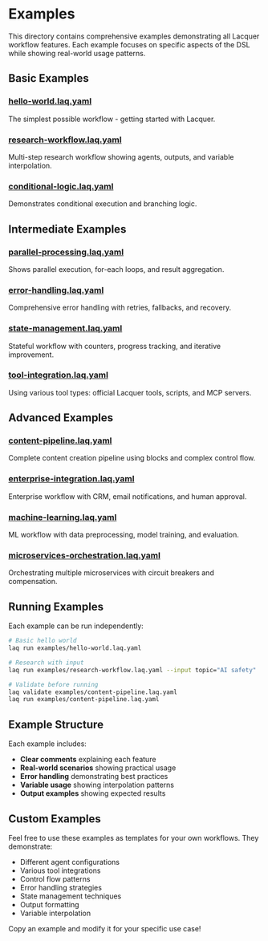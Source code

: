 # Examples

This directory contains comprehensive examples demonstrating all Lacquer workflow features. Each example focuses on specific aspects of the DSL while showing real-world usage patterns.

## Basic Examples

### [hello-world.laq.yaml](./hello-world.laq.yaml)
The simplest possible workflow - getting started with Lacquer.

### [research-workflow.laq.yaml](./research-workflow.laq.yaml)
Multi-step research workflow showing agents, outputs, and variable interpolation.

### [conditional-logic.laq.yaml](./conditional-logic.laq.yaml)
Demonstrates conditional execution and branching logic.

## Intermediate Examples

### [parallel-processing.laq.yaml](./parallel-processing.laq.yaml)
Shows parallel execution, for-each loops, and result aggregation.

### [error-handling.laq.yaml](./error-handling.laq.yaml)
Comprehensive error handling with retries, fallbacks, and recovery.

### [state-management.laq.yaml](./state-management.laq.yaml)
Stateful workflow with counters, progress tracking, and iterative improvement.

### [tool-integration.laq.yaml](./tool-integration.laq.yaml)
Using various tool types: official Lacquer tools, scripts, and MCP servers.

## Advanced Examples

### [content-pipeline.laq.yaml](./content-pipeline.laq.yaml)
Complete content creation pipeline using blocks and complex control flow.

### [enterprise-integration.laq.yaml](./enterprise-integration.laq.yaml)
Enterprise workflow with CRM, email notifications, and human approval.

### [machine-learning.laq.yaml](./machine-learning.laq.yaml)
ML workflow with data preprocessing, model training, and evaluation.

### [microservices-orchestration.laq.yaml](./microservices-orchestration.laq.yaml)
Orchestrating multiple microservices with circuit breakers and compensation.

## Running Examples

Each example can be run independently:

```bash
# Basic hello world
laq run examples/hello-world.laq.yaml

# Research with input
laq run examples/research-workflow.laq.yaml --input topic="AI safety"

# Validate before running
laq validate examples/content-pipeline.laq.yaml
laq run examples/content-pipeline.laq.yaml
```

## Example Structure

Each example includes:
- **Clear comments** explaining each feature
- **Real-world scenarios** showing practical usage
- **Error handling** demonstrating best practices
- **Variable usage** showing interpolation patterns
- **Output examples** showing expected results

## Custom Examples

Feel free to use these examples as templates for your own workflows. They demonstrate:

- Different agent configurations
- Various tool integrations
- Control flow patterns
- Error handling strategies
- State management techniques
- Output formatting
- Variable interpolation

Copy an example and modify it for your specific use case!